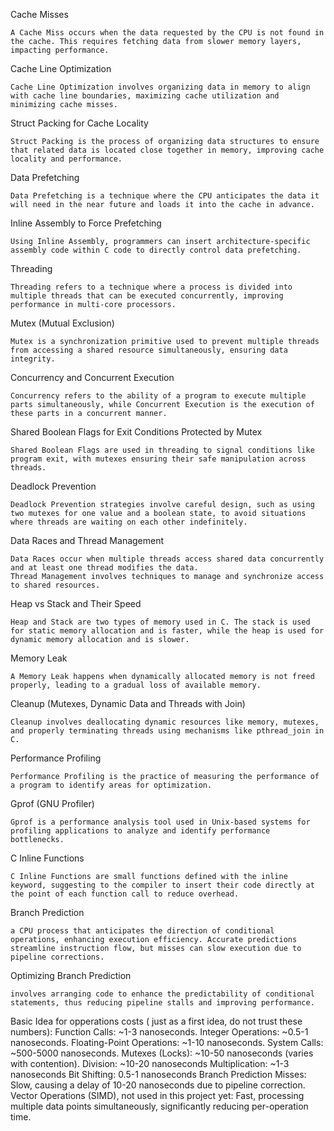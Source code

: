 Cache Misses

	A Cache Miss occurs when the data requested by the CPU is not found in the cache. This requires fetching data from slower memory layers, impacting performance.

Cache Line Optimization

	Cache Line Optimization involves organizing data in memory to align with cache line boundaries, maximizing cache utilization and minimizing cache misses.

Struct Packing for Cache Locality

	Struct Packing is the process of organizing data structures to ensure that related data is located close together in memory, improving cache locality and performance.

Data Prefetching

	Data Prefetching is a technique where the CPU anticipates the data it will need in the near future and loads it into the cache in advance.

Inline Assembly to Force Prefetching

	Using Inline Assembly, programmers can insert architecture-specific assembly code within C code to directly control data prefetching.

Threading

	Threading refers to a technique where a process is divided into multiple threads that can be executed concurrently, improving performance in multi-core processors.

Mutex (Mutual Exclusion)

	Mutex is a synchronization primitive used to prevent multiple threads from accessing a shared resource simultaneously, ensuring data integrity.

Concurrency and Concurrent Execution

	Concurrency refers to the ability of a program to execute multiple parts simultaneously, while Concurrent Execution is the execution of these parts in a concurrent manner.

Shared Boolean Flags for Exit Conditions Protected by Mutex

	Shared Boolean Flags are used in threading to signal conditions like program exit, with mutexes ensuring their safe manipulation across threads.

Deadlock Prevention

	Deadlock Prevention strategies involve careful design, such as using two mutexes for one value and a boolean state, to avoid situations where threads are waiting on each other indefinitely.

Data Races and Thread Management

	Data Races occur when multiple threads access shared data concurrently and at least one thread modifies the data.
	Thread Management involves techniques to manage and synchronize access to shared resources.

Heap vs Stack and Their Speed

	Heap and Stack are two types of memory used in C. The stack is used for static memory allocation and is faster, while the heap is used for dynamic memory allocation and is slower.

Memory Leak

	A Memory Leak happens when dynamically allocated memory is not freed properly, leading to a gradual loss of available memory.

Cleanup (Mutexes, Dynamic Data and Threads with Join)

	Cleanup involves deallocating dynamic resources like memory, mutexes, and properly terminating threads using mechanisms like pthread_join in C.

Performance Profiling

	Performance Profiling is the practice of measuring the performance of a program to identify areas for optimization.

Gprof (GNU Profiler)

	Gprof is a performance analysis tool used in Unix-based systems for profiling applications to analyze and identify performance bottlenecks.

C Inline Functions

	C Inline Functions are small functions defined with the inline keyword, suggesting to the compiler to insert their code directly at the point of each function call to reduce overhead.

Branch Prediction

	a CPU process that anticipates the direction of conditional operations, enhancing execution efficiency. Accurate predictions streamline instruction flow, but misses can slow execution due to pipeline corrections.

Optimizing Branch Prediction

	involves arranging code to enhance the predictability of conditional statements, thus reducing pipeline stalls and improving performance.

Basic Idea for opperations costs ( just as a first idea, do not trust these numbers):
	Function Calls: ~1-3 nanoseconds.
	Integer Operations: ~0.5-1 nanoseconds.
	Floating-Point Operations: ~1-10 nanoseconds.
	System Calls: ~500-5000 nanoseconds.
	Mutexes (Locks): ~10-50 nanoseconds (varies with contention).
	Division: ~10-20 nanoseconds
	Multiplication: ~1-3 nanoseconds
	Bit Shifting: 0.5-1 nanoseconds
	Branch Prediction Misses: Slow, causing a delay of 10-20 nanoseconds due to pipeline correction.
	Vector Operations (SIMD), not used in this project yet: Fast, processing multiple data points simultaneously, significantly reducing per-operation time.
